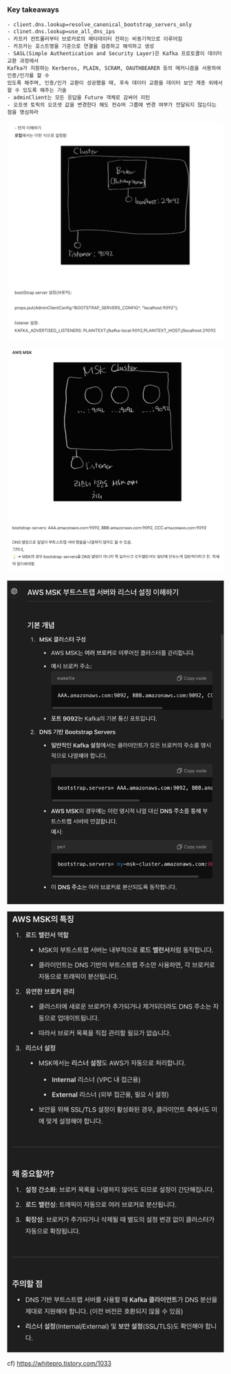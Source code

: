 
### Key takeaways
```
- client.dns.lookup=resolve_canonical_bootstrap_servers_only
- clinet.dns.lookup=use_all_dns_ips
- 카프카 컨트롤러부터 브로커로의 메타데이터 전파는 비동기적으로 이루어짐
- 카프카는 호스트명을 기준으로 연결을 검증하고 해석하고 생성
- SASL(Simple Authentication and Security Layer)은 Kafka 프로토콜이 데이터 교환 과정에서
Kafka가 지원하는 Kerberos, PLAIN, SCRAM, OAUTHBEARER 등의 메커니즘을 사용하여 인종/인가를 할 수 
있도록 해주며, 인증/인가 교환이 성공했을 때, 후속 데이터 교환을 데이터 보안 계층 위에서 할 수 있도록 해주는 기술
- adminClient는 모든 응답을 Future 객체로 감싸어 리턴
- 오프셋 토픽의 오프셋 값을 변경한다 해도 컨슈머 그룹에 변경 여부가 전달되지 않는다는 점을 명심하라
```

![topic](../../assets/local_listener.png)

![topic](../../assets/msk_listener.png)

![topic](../../assets/aws_msk_broker.png)

![topic](../../assets/aws_msk.png)


cf) https://whitepro.tistory.com/1033

